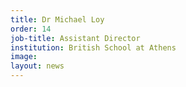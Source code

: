 ```yaml
---
title: Dr Michael Loy
order: 14
job-title: Assistant Director
institution: British School at Athens
image:
layout: news
---
```

